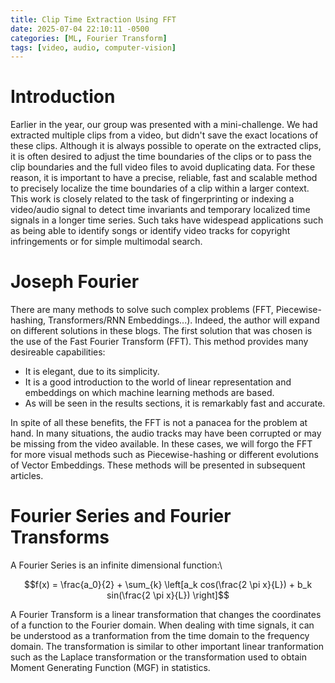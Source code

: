 ```yaml
---
title: Clip Time Extraction Using FFT
date: 2025-07-04 22:10:11 -0500
categories: [ML, Fourier Transform]
tags: [video, audio, computer-vision]
---
```


# Introduction

Earlier in the year, our group was presented with a mini-challenge.
We had extracted multiple clips from a video, but didn't save the exact locations of these clips.
Although it is always possible to operate on the extracted clips, it is often desired to adjust the time boundaries of the clips or to pass the clip boundaries and the full video files to avoid duplicating data.
For these reason, it is important to have a precise, reliable, fast and scalable method to precisely localize the time boundaries of a clip within a larger context.
This work is closely related to the task of fingerprinting or indexing a video/audio signal to detect time invariants and temporary localized time signals in a longer time series. Such taks have widespead applications such as being able to identify songs or identify video tracks for copyright infringements or for simple multimodal search.

# Joseph Fourier

There are many methods to solve such complex problems (FFT, Piecewise-hashing, Transformers/RNN Embeddings...). 
Indeed, the author will expand on different solutions in these blogs. 
The first solution that was chosen is the use of the Fast Fourier Transform (FFT). 
This method provides many desireable capabilities:
- It is elegant, due to its simplicity.
- It is a good introduction to the world of linear representation and embeddings on which machine learning methods are based.
- As will be seen in the results sections, it is remarkably fast and accurate.

In spite of all these benefits, the FFT is not a panacea for the problem at hand. In many situations, the audio tracks may have been corrupted or may be missing from the video available. In these cases, we will forgo the FFT for more visual methods such as Piecewise-hashing or different evolutions of Vector Embeddings. These methods will be presented in subsequent articles.

# Fourier Series and Fourier Transforms

A Fourier Series is an infinite dimensional function:\
```math
f(x) = \frac{a_0}{2} + \sum_{k} \left[a_k cos(\frac{2 \pi x}{L}) + b_k sin(\frac{2 \pi x}{L}) \right]
```

A Fourier Transform is a linear transformation that changes the coordinates of a function to the Fourier domain.
When dealing with time signals, it can be understood as a tranformation from the time domain to the frequency domain. 
The transformation is similar to other important linear tranformation such as the Laplace transformation or the transformation used to obtain Moment Generating Function (MGF) in statistics. 
